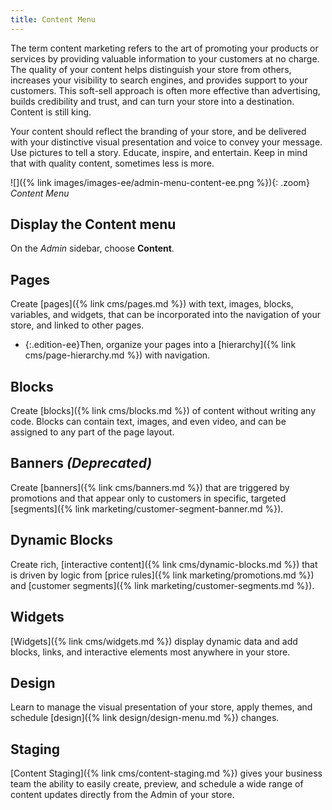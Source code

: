 ```yaml
---
title: Content Menu
---
```


The term content marketing refers to the art of promoting your products or services by providing valuable information to your customers at no charge. The quality of your content helps distinguish your store from others, increases your visibility to search engines, and provides support to your customers. This soft-sell approach is often more effective than advertising, builds credibility and trust, and can turn your store into a destination. Content is still king.

Your content should reflect the branding of your store, and be delivered with your distinctive visual presentation and voice to convey your message. Use pictures to tell a story. Educate, inspire, and entertain. Keep in mind that with quality content, sometimes less is more.

![]({% link images/images-ee/admin-menu-content-ee.png %}){: .zoom}
<span class="caption-edition-ee">_Content Menu_</span>

## Display the Content menu

On the _Admin_ sidebar, choose **Content**.

## Pages

Create [pages]({% link cms/pages.md %}) with text, images, blocks, variables, and widgets, that can be incorporated into the navigation of your store, and linked to other pages.

- {:.edition-ee}Then, organize your pages into a [hierarchy]({% link cms/page-hierarchy.md %}) with navigation.

## Blocks

Create [blocks]({% link cms/blocks.md %}) of content without writing any code. Blocks can contain text, images, and even video, and can be assigned to any part of the page layout.

## <span class="heading-edition-ee">Banners _(Deprecated)_</span>

Create [banners]({% link cms/banners.md %}) that are triggered by promotions and that appear only to customers in specific, targeted [segments]({% link marketing/customer-segment-banner.md %}).

## <span class="heading-edition-ee">Dynamic Blocks</span>

Create rich, [interactive content]({% link cms/dynamic-blocks.md %}) that is driven by logic from [price rules]({% link marketing/promotions.md %}) and [customer segments]({% link marketing/customer-segments.md %}).

## Widgets

[Widgets]({% link cms/widgets.md %}) display dynamic data and add blocks, links, and interactive elements most anywhere in your store.

## Design

Learn to manage the visual presentation of your store, apply themes, and schedule [design]({% link design/design-menu.md %}) changes.

## <span class="heading-edition-ee">Staging</span>

[Content Staging]({% link cms/content-staging.md %}) gives your business team the ability to easily create, preview, and schedule a wide range of content updates directly from the Admin of your store.
